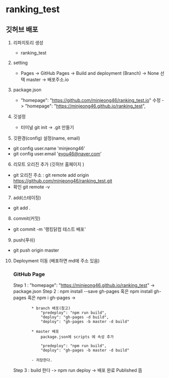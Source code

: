 # ranking_test

## 깃허브 배포

1. 리파지토리 생성
    - ranking_test
2. setting
    - Pages -> GitHub Pages -> Build and deployment (Branch) -> None 선택 master -> 배포주소.io

3. package.json
    - "homepage": "https://github.com/minjeong46/ranking_test.io"
    수정 -> "homepage": "https://minjeong46.github.io/ranking_test",

4. 깃설정
   - 터미널 git init  -> .git 만들기

5. 깃환경(config) 설정(name, email)
 - git config user.name 'minjeong46'
 - git config user.email 'eyou46@naver.com'

6. 리모트 오리진 추가 (깃허브 홈페이지 )
 - git 오리진 주소 : git remote add origin https://github.com/minjeong46/ranking_test.git
 - 확인 git remote -v

7. add(스테이징)
 - git add .

8. commit(커밋)
 - git commit -m '랭킹닭컴 테스트 배포'

9. push(푸쉬)
 - git push origin master

10. Deployment 이동 (배포하면 md에 주소 있음)

    ### GitHub Page

       Step 1 : "homepage": "https://minjeong46.github.io/ranking_test" -> package.json
       Step 2 : npm install --save gh-pages 혹은 npm install gh-pages 혹은 npm i gh-pages -> 
                

                * branch 배포(참고)
                    "predeploy": "npm run build",
                    "deploy": "gh-pages -d build",
                    "deploy": "gh-pages -b master -d build"

                * master 배포
                    package.json에 scripts 에 속성 추가

                    "predeploy": "npm run build",
                    "deploy": "gh-pages -b master -d build"

                - 저장한다.

       Step 3 : build 한다 -> npm run deploy -> 배포 완료 Published 뜸
